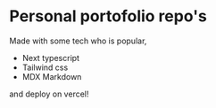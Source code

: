 # Personal portofolio repo's
Made with some tech who is popular, 
- Next typescript
- Tailwind css
- MDX Markdown  

and deploy on vercel!
